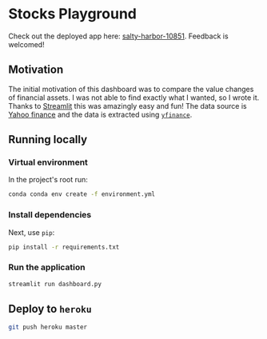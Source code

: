 # Stocks Playground

Check out the deployed app here: [salty-harbor-10851](https://salty-harbor-10851.herokuapp.com/). Feedback is welcomed!

## Motivation

The initial motivation of this dashboard was to compare the value changes of financial assets.
I was not able to find exactly what I wanted, so I wrote it.
Thanks to [Streamlit](https://www.streamlit.io/) this was amazingly easy and fun!
The data source is [Yahoo finance](https://finance.yahoo.com/) and the data is extracted using [`yfinance`](https://github.com/ranaroussi/yfinance).

## Running locally

### Virtual environment

In the project's root run:

```bash
conda conda env create -f environment.yml
```

### Install dependencies

Next, use `pip`:

```bash
pip install -r requirements.txt
```

### Run the application

```bash
streamlit run dashboard.py
```

## Deploy to `heroku`

```bash
git push heroku master
```
